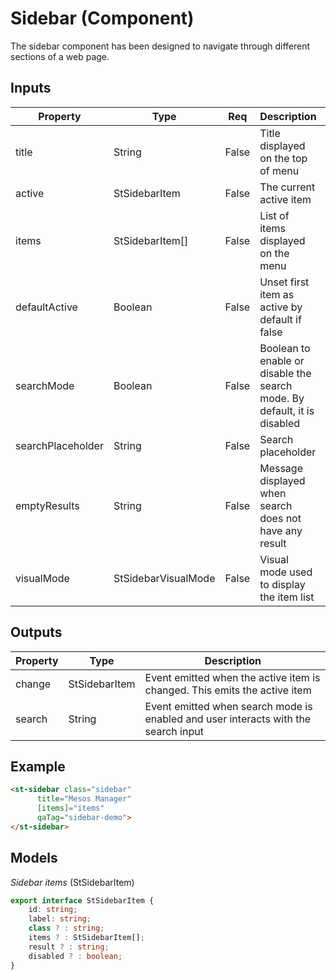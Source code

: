 # Sidebar (Component)

   The sidebar component has been designed to navigate through different sections of a web page.

## Inputs

| Property          | Type                | Req   | Description                                                              | Default                      |
| ----------------- | ------------------- | ----- | ------------------------------------------------------------------------ | ---------------------------- |
| title             | String              | False | Title displayed on the top of menu                                       | ''                           |
| active            | StSidebarItem       | False | The current active item                                                  | ''                           |
| items             | StSidebarItem[]     | False | List of items displayed on the menu                                      | ''                           |
| defaultActive     | Boolean             | False | Unset first item as active by default if false                           | true                         |
| searchMode        | Boolean             | False | Boolean to enable or disable the search mode. By default, it is disabled | ''                           |
| searchPlaceholder | String              | False | Search placeholder                                                       | 'Search'                     |
| emptyResults      | String              | False | Message displayed when search does not have any result                   |                              |
| visualMode        | StSidebarVisualMode | False | Visual mode used to display the item list                                | 'StSidebarVisualMode.normal' |

## Outputs

| Property | Type          | Description                                                                        |
| -------- | ------------- | ---------------------------------------------------------------------------------- |
| change   | StSidebarItem | Event emitted when the active item is changed. This emits the active item          |
| search   | String        | Event emitted when search mode is enabled and user interacts with the search input |

## Example


```html
<st-sidebar class="sidebar"
      title="Mesos Manager"
      [items]="items"
      qaTag="sidebar-demo">
</st-sidebar>
```

## Models

*Sidebar items* (StSidebarItem)

```typescript
export interface StSidebarItem {
    id: string;
    label: string;
    class ? : string;
    items ? : StSidebarItem[];
    result ? : string;
    disabled ? : boolean;
}
```

